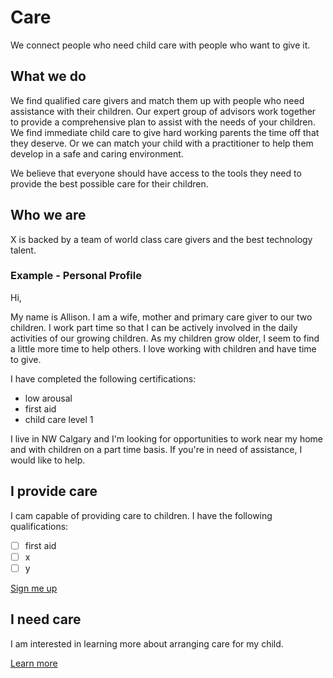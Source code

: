 # Care

We connect people who need child care with people who want to give it.

## What we do

We find qualified care givers and match them up with people who need assistance with their children.
Our expert group of advisors work together to provide a comprehensive plan to assist with the needs of your children.
We find immediate child care to give hard working parents the time off that they deserve. Or we can
match your child with a practitioner to help them develop in a safe and caring environment.

We believe that everyone should have access to the tools they need to provide the best possible care for their children.

## Who we are

X is backed by a team of world class care givers and the best technology talent.

### Example - Personal Profile

Hi,

My name is Allison. I am a wife, mother and primary care giver to our two children.
I work part time so that I can be actively involved in the daily activities of our growing children.
As my children grow older, I seem to find a little more time to help others. I love
working with children and have time to give.

I have completed the following certifications:

* low arousal
* first aid
* child care level 1


I live in NW Calgary and I'm looking for opportunities to work near my home and with children
on a part time basis. If you're in need of assistance, I would like to help.

## I provide care

I cam capable of providing care to children. I have the following qualifications:

* [ ] first aid
* [ ] x
* [ ] y

[Sign me up](#)

## I need care

I am interested in learning more about arranging care for my child.

[Learn more](#)
